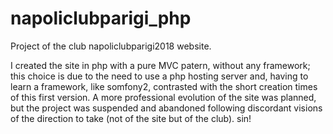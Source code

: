 # napoliclubparigi_php

Project of the club napoliclubparigi2018 website.

I created the site in php with a pure MVC patern, without any framework; this choice is due to the need to use a php hosting server and, having to learn a framework, like somfony2, contrasted with the short creation times of this first version. A more professional evolution of the site was planned, but the project was suspended and abandoned following discordant visions of the direction to take (not of the site but of the club).
sin!
